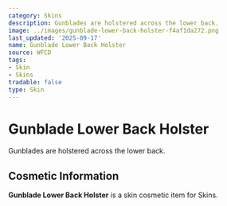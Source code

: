 ```yaml
---
category: Skins
description: Gunblades are holstered across the lower back.
image: ../images/gunblade-lower-back-holster-f4af1da272.png
last_updated: '2025-09-17'
name: Gunblade Lower Back Holster
source: WFCD
tags:
- Skin
- Skins
tradable: false
type: Skin
---
```


# Gunblade Lower Back Holster

Gunblades are holstered across the lower back.

## Cosmetic Information

**Gunblade Lower Back Holster** is a skin cosmetic item for Skins.

